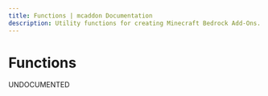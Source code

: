 ```yaml
---
title: Functions | mcaddon Documentation
description: Utility functions for creating Minecraft Bedrock Add-Ons.
---
```


# Functions

UNDOCUMENTED
